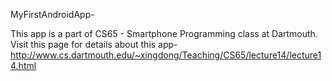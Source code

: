 MyFirstAndroidApp-

This app is a part of CS65 - Smartphone Programming class at Dartmouth. Visit this page for details about this app- http://www.cs.dartmouth.edu/~xingdong/Teaching/CS65/lecture14/lecture14.html
